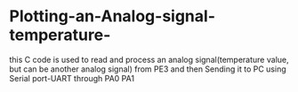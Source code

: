 # Plotting-an-Analog-signal-temperature-
this C code is used to read and process an analog signal(temperature value, but can be another analog signal) from PE3 and then Sending it to PC using Serial port-UART through PA0 PA1 
